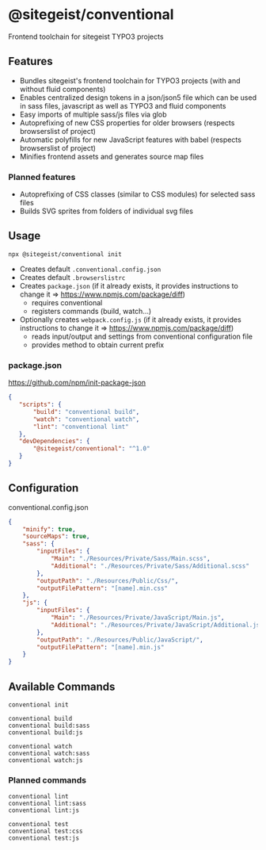 # @sitegeist/conventional

Frontend toolchain for sitegeist TYPO3 projects

## Features

* Bundles sitegeist's frontend toolchain for TYPO3 projects (with and without fluid components)
* Enables centralized design tokens in a json/json5 file which can be used in sass files,
 javascript as well as TYPO3 and fluid components
* Easy imports of multiple sass/js files via glob
* Autoprefixing of new CSS properties for older browsers (respects browserslist of project)
* Automatic polyfills for new JavaScript features with babel (respects browserslist of project)
* Minifies frontend assets and generates source map files

### Planned features

* Autoprefixing of CSS classes (similar to CSS modules) for selected sass files
* Builds SVG sprites from folders of individual svg files

## Usage

```
npx @sitegeist/conventional init
```

* Creates default `.conventional.config.json`
* Creates default `.browserslistrc`
* Creates `package.json` (if it already exists, it provides instructions to change it => https://www.npmjs.com/package/diff)
   * requires conventional
   * registers commands (build, watch...)
* Optionally creates `webpack.config.js` (if it already exists, it provides instructions to change it => https://www.npmjs.com/package/diff)
   * reads input/output and settings from conventional configuration file
   * provides method to obtain current prefix

### package.json

https://github.com/npm/init-package-json

```json
{
   "scripts": {
       "build": "conventional build",
       "watch": "conventional watch",
       "lint": "conventional lint"
   },
   "devDependencies": {
       "@sitegeist/conventional": "^1.0"
   }
}
```

## Configuration

conventional.config.json

```json
{
    "minify": true,
    "sourceMaps": true,
    "sass": {
        "inputFiles": {
            "Main": "./Resources/Private/Sass/Main.scss",
            "Additional": "./Resources/Private/Sass/Additional.scss"
        },
        "outputPath": "./Resources/Public/Css/",
        "outputFilePattern": "[name].min.css"
    },
    "js": {
        "inputFiles": {
            "Main": "./Resources/Private/JavaScript/Main.js",
            "Additional": "./Resources/Private/JavaScript/Additional.js"
        },
        "outputPath": "./Resources/Public/JavaScript/",
        "outputFilePattern": "[name].min.js"
    }
}
```

## Available Commands

```
conventional init

conventional build
conventional build:sass
conventional build:js

conventional watch
conventional watch:sass
conventional watch:js
```

### Planned commands

```
conventional lint
conventional lint:sass
conventional lint:js

conventional test
conventional test:css
conventional test:js
```